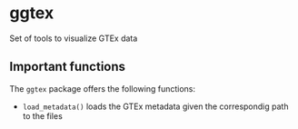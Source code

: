 # ggtex

Set of tools to visualize GTEx data

## Important functions

The `ggtex` package offers the following functions:

* `load_metadata()` loads the GTEx metadata given the correspondig path to the files